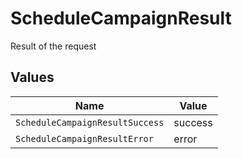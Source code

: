 # ScheduleCampaignResult

Result of the request


## Values

| Name                            | Value                           |
| ------------------------------- | ------------------------------- |
| `ScheduleCampaignResultSuccess` | success                         |
| `ScheduleCampaignResultError`   | error                           |